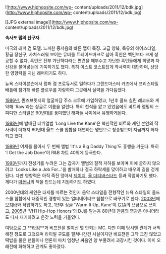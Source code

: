 ![http://www.hiphopsite.com/wp-
content/uploads/2011/12/bdk.jpg](http://www.hiphopsite.com/wp-
content/uploads/2011/12/bdk.jpg)

[[JPG external image]](http://www.hiphopsite.com/wp-
content/uploads/2011/12/bdk.jpg)

**속사포 랩의 선구자.**

미국의 래퍼 겸 모델. 느끼한 중저음의 빠른 랩이 특징. 고급 양복, 특유의 헤어스타일, 황금 장신구, 사치스러워 보이는 뮤비를
트레이드마크로 삼아 흑인은 백인보다 크게 성공할 수 없다, 흑인은 전부 가난하다라는 편견을 깨부수고 가난한 흑인들에게 희망과 자신감을
불어넣는데 기여하기도 했다. 특히 이스트 코스트답게 작사력이 대단하며, 상당한 영향력을 지닌 래퍼이기도 하다.

뉴욕 스타이븐슨에서 랩퍼 겸 프로듀서로 일하다가 그랜드마스터 카즈에서 프리스타일 배틀에 참가해 빠른 플로우를 자랑하여 그곳에서 실력을
가다듬었다.

[1986년](1986%EB%85%84.md), 퀸즈브릿지의 얼굴마담 주스 크루에 가입하였고, 1년후 콜드 칠린 레코드와 계약해
'Raw'라는 싱글로 이름을 알린다. 특히 천식을 앓고 있었음에도 비트와 랩핑의 스피디한 스타일은 90년대를 풍미했던 래퍼들 사이에서
유행하게된다.

[1988년](1988%EB%85%84.md)에 발매된 데뷔앨범 'Long Live the Kane'은 혁신적인 비트와 케인 본인의
작사력이 더해져 80년대 올드 스쿨 힙합을 대변하는 명반으로 칭송받으며 지금까지 화자되고 있다.

[1989년](1989%EB%85%84.md) 여세를 몰아서 두 번째 앨범 'It's a Big Daddy Thing'도 흥행을
거둔다. 특히 'I Get the Job Done'이 R&B 차트 40위에 등극한다.

[1993년](1993%EB%85%84.md)까지 전성기를 누려온 그는 갑자기 앨범의 질적 저하를 보이며 이에 굴하지 않으려고
'Looks Like a Job For…'을 발매하나 결국 하락세를 맞이하고 배우의 길을 걷게된다. 다만 영향력은 아직 죽진 않아서
[제이지](%EC%A0%9C%EC%9D%B4%EC%A7%80.md), [올 더티바스타드](%EC%9A%B0%ED%83%B1%20%ED%81%B4%EB%9E%9C.md) 등과 작업하기도 했다. 게다가
[마돈나](%EB%A7%88%EB%8F%88%EB%82%98.md)의 책을 만드는데 지원하기도 하였다.

2000년대의 케인은 대세를 따르는 것인지 음악 스타일을 전형적인 뉴욕 스타일의 올드 스쿨 힙합에서 대중적인 경향이 있는 얼터네이티브
힙합으로 바꾸기로 한다. [2003년](2003%EB%85%84.md)에
[모치바](%EB%AA%A8%EC%B9%98%EB%B0%94.md)와 작업하기도 하고, 1년후 싱글 'Warm It Up, Kane'이
[GTA](GTA.md)의 브금으로 쓰이고, [2005](2005.md)년 'VH1 Hip-Hop Honors'의 DJ를 맡는등
80년대 만큼의 영광은 아니더라도 다시 재기하려고 온갖 노력을 기울였다.

여담으로 그 **[라킴](%EB%9D%BC%ED%82%B4.md)**과 비프전을 벌이신 몇 안되는 MC. 다만 이때 당시엔 관계가
서먹해진 정도로 그쳤으며 라이벌 구도를 펼쳐나간건 사실이지만 비프전은 그닥 크진 않았고 떡밥을 물은 팬들이나 언론이 마치 엄청난 싸움인 양
부풀려서 과장시킨 것이다. 이미 오래전에 화해하고 관계도 좋아졌다.

